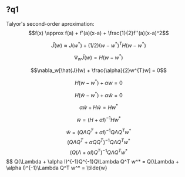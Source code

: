 ## ?q1
Talyor's second-order aproximation:    
$$f(x) \approx f(a) + f'(a)(x-a) + \frac{1}{2}f''(a)(x-a)^2$$

```math
\hat{J}(w) \approx J(w^*) + (1/2)(w-w^*)^{T}H(w-w^*)
```

$$\nabla_w\hat{J}(w) = H(w-w^*)$$

$$\nabla_w[\hat{J}(w) + \frac{\alpha}{2}w^{T}w] = 0$$

$$H(w-w^*) + \alpha w = 0$$

$$H(\tilde{w}-w^*) + \alpha\tilde{w} = 0$$

$$\alpha\tilde{w}+H\tilde{w} = Hw^*$$

$$\tilde{w} = (H + \alpha I)^{-1}Hw^*$$

$$
\tilde{w} = (Q\Lambda Q^T + \alpha I)^{-1} Q\Lambda Q^T w^*
$$
$$
(Q\Lambda Q^T + \alpha QQ^T)^{-1} Q\Lambda Q^T w^*
$$
$$
(Q(\Lambda + \alpha I)Q^T)^{-1} Q\Lambda Q^T w^*
$$
$$
Q(\Lambda + \alpha I)^{-1}Q^{-1}Q\Lambda Q^T w^* = Q(\Lambda + \alpha I)^{-1}\Lambda Q^T w^* = \tilde{w}